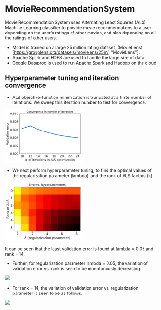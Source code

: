 # MovieRecommendationSystem

Movie Recommendation System uses Alternating Least Squares (ALS) Machine Learning classifier to provide movie recommendations to a user depending on the user's ratings of other movies, and also depending on all the ratings of other users. 

* Model is trained on a large 25 million rating dataset, (MovieLens)[https://grouplens.org/datasets/movielens/25m/, "MovieLens"].
* Apache Spark and HDFS are used to handle the large size of data
* Google Dataproc is used to run Apache Spark and Hadoop on the cloud

## Hyperparameter tuning and iteration convergence

* ALS objective-function minimization is truncated at a finite number of iterations. We sweep this iteration number to test for convergence.

<img src="Images/iters_vs_rmse.png" width=50%>

* We next perform hyperparameter tuning, to find the optimal values of the regularization parameter (lambda), and the rank of ALS factors (k).
  
<img src="Images/hyperparams.png" width=50%>

 It can be seen that the least validation error is found at lambda = 0.05 and rank = 14.

* Further, for regularization parameter lambda = 0.05, the variation of validation error vs. rank is seen to be monotonously decreasing.

<img src="Images/hyperparams1.png" width=50%>

* For rank = 14, the variation of validation error vs. regularization parameter is seen to be as follows.

<img src="Images/hyperparams2.png" width=50%>
  
